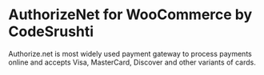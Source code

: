 # AuthorizeNet for WooCommerce by CodeSrushti
Authorize.net is most widely used payment gateway to process payments online and accepts Visa, MasterCard, Discover and other variants of cards.
